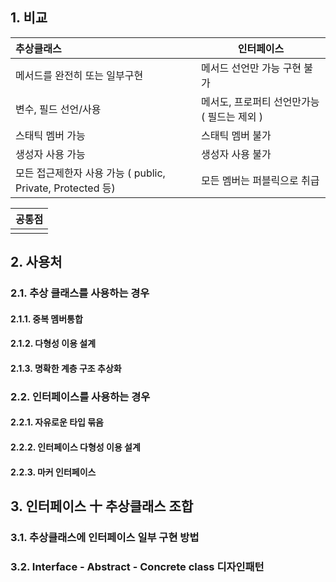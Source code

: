 ## 1. 비교
| 추상클래스                                                 | 인터페이스                                  |
|:---------------------------------------------------------- | ------------------------------------------- |
| 메서드를 완전히 또는 일부구현                              | 메서드 선언만 가능 구현 불가                |
| 변수, 필드 선언/사용                                       | 메서도, 프로퍼티 선언만가능 ( 필드는 제외 ) |
| 스태틱 멤버 가능                                           | 스태틱 멤버 불가                            |
| 생성자 사용 가능                                           | 생성자 사용 불가                            |
| 모든 접근제한자 사용 가능 ( public, Private, Protected 등) | 모든 멤버는 퍼블릭으로 취급                 |

| 공통점 |
| --- |
|     |

## 2. 사용처
### 2.1. 추상 클래스를 사용하는 경우
#### 2.1.1. 중복 멤버통합
#### 2.1.2. 다형성 이용 설계
#### 2.1.3. 명확한 계층 구조 추상화

### 2.2. 인터페이스를 사용하는 경우
#### 2.2.1. 자유로운 타입 묶음
#### 2.2.2. 인터페이스 다형성 이용 설계
#### 2.2.3. 마커 인터페이스
## 3. 인터페이스 十 추상클래스 조합
### 3.1. 추상클래스에 인터페이스 일부 구현 방법
### 3.2. Interface - Abstract - Concrete class 디자인패턴

